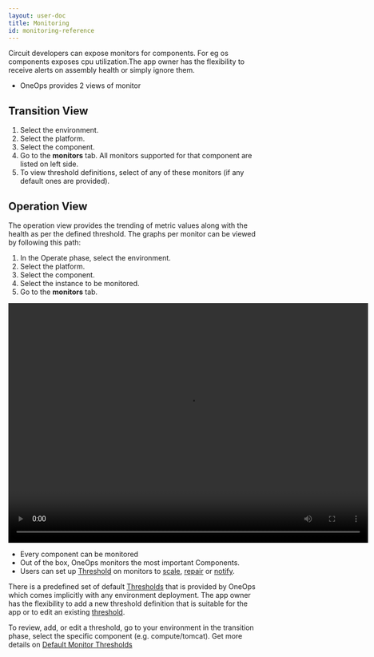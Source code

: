 ```yaml
---
layout: user-doc
title: Monitoring
id: monitoring-reference
---
```


Circuit developers can expose monitors for components. For eg  os components exposes cpu utilization.The app owner has the flexibility to receive alerts on assembly health or simply ignore them.


* OneOps provides 2 views of monitor

## Transition View

1. Select the environment.
2. Select the platform.
3. Select the component.
4. Go to the **monitors** tab. All monitors supported for that component are listed on left side.
5. To view threshold definitions, select of any of these monitors (if any default ones are provided).

## Operation View

The operation view provides the trending of metric values along with the health as per the defined threshold. The graphs per monitor can be viewed by following this path:

1. In the Operate phase, select the environment.
2. Select the platform.
3. Select the component.
4. Select the instance to be monitored.
5. Go to the **monitors** tab.

<video width="720" height="480" preload="metadata" controls="" class="grovo-video">
    <source src="http://videos.grovo.com/walmart-oneops-operate-and-monitoring-0215_view-your-monitors_4668.webm?vpv=1" type="video/webm">
    Your browser does not implement HTML5 video.
</video>

* Every component can be monitored
* Out of the box, OneOps monitors the most important Components.
* Users can set up <a href="/user/design/threshold-definitions.html">Threshold</a> on monitors to 
<a href="/user/operation/auto-scale.html">scale</a>, <a href="/user/operation/auto-repair.html">repair</a> or <a href="/user/account/notifications.html">notify</a>.

There is a predefined set of default <a href="/user/design/threshold-definitions.html">Thresholds</a> that is provided by OneOps which comes implicitly with any environment deployment. The app owner has the flexibility to add a new threshold definition that is suitable for the app or to edit an existing <a href="/user/design/threshold-definitions.html">threshold</a>.

To review, add, or edit a threshold, go to your environment in the transition phase, select the specific component (e.g. compute/tomcat). Get more details on <a href="/developer/content-development/default-monitor-thresholds.html">Default Monitor Thresholds</a>
